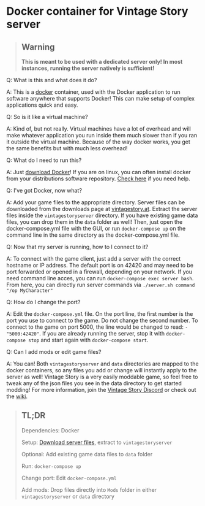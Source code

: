# Docker container for Vintage Story server

>## Warning
>**This is meant to be used with a dedicated server only!  In most instances, running the server natively is sufficient!**


Q: What is this and what does it do?

A: This is a [docker](https://www.docker.com/) container, used with the Docker application to run software anywhere that supports Docker!  This can make setup of complex applications quick and easy.

Q: So is it like a virtual machine?

A:  Kind of, but not really.  Virtual machines have a lot of overhead and will make whatever application you run inside them much slower than if you ran it outside the virtual machine.  Because of the way docker works, you get the same benefits but with much less overhead!

Q: What do I need to run this?

A: Just [download Docker](https://www.docker.com/products/docker-desktop)!  If you are on linux, you can often install docker from your distributions software repository.  [Check here](https://www.tutorialspoint.com/docker/installing_docker_on_linux.htm) if you need help.

Q: I've got Docker, now what?

A: Add your game files to the appropriate directory.  Server files can be downloaded from the downloads page at [vintagestory.at](vintagestory.at).  Extract the server files inside the `vintagestoryserver` directory.  If you have existing game data files, you can drop them in the `data` folder as well!  Then, just open the docker-compose.yml file with the GUI, or run `docker-compose up` on the command line in the same directory as the docker-compose.yml file.

Q: Now that my server is running, how to I connect to it?

A: To connect with the game client, just add a server with the correct hostname or IP address.  The default port is on 42420 and may need to be port forwarded or opened in a firewall, depending on your network.  If you need command line acces, you can run `docker-compose exec server bash`.  From here, you can directly run server commands via `./server.sh command "/op MyCharacter"`

Q: How do I change the port?

A: Edit the `docker-compose.yml` file.  On the port line, the first number is the port you use to connect to the game.  Do not change the second number.  To connect to the game on port 5000, the line would be changed to read: `- "5000:42420"`.  If you are already running the server, stop it with `docker-compose stop` and start again with `docker-compose start`.

Q: Can I add mods or edit game files?

A: You can!  Both `vintagestoryserver` and `data` directories are mapped to the docker containers, so any files you add or change will instantly apply to the server as well!  Vintage Story is a very easily moddable game, so feel free to tweak any of the json files you see in the data directory to get started modding!  For more information, join the [Vintage Story Discord](https://discord.gg/Svej6Tb) or check out the [wiki](https://wiki.vintagestory.at/index.php?title=Main_Page).

> ## TL;DR
>
> Dependencies: Docker
>
> Setup: [Download server files](https://account.vintagestory.at/), extract to `vintagestoryserver`
>
> Optional: Add existing game data files to `data` folder
>
> Run: `docker-compose up`
>
> Change port: Edit `docker-compose.yml`
>
> Add mods: Drop files directly into `Mods` folder in either `vintagestoryserver` or `data` directory